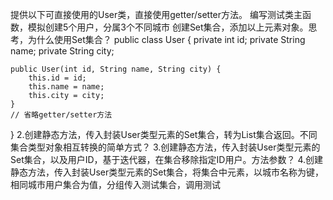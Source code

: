 提供以下可直接使用的User类，直接使用getter/setter方法。
编写测试类主函数，模拟创建5个用户，分属3个不同城市
创建Set集合，添加以上元素对象。思考，为什么使用Set集合？
public class User {
    private int id;
    private String name;
    private String city;

    public User(int id, String name, String city) {
        this.id = id;
        this.name = name;
        this.city = city;
    }
    // 省略getter/setter方法
}
2.创建静态方法，传入封装User类型元素的Set集合，转为List集合返回。不同集合类型对象相互转换的简单方式？
3.创建静态方法，传入封装User类型元素的Set集合，以及用户ID，基于迭代器，在集合移除指定ID用户。方法参数？
4.创建静态方法，传入封装User类型元素的Set集合，将集合中元素，以城市名称为键，相同城市用户集合为值，分组传入测试集合，调用测试
